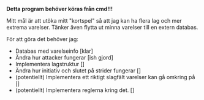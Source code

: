 **Detta program behöver köras från cmd!!!**


Mitt mål är att utöka mitt "kortspel" så att jag kan ha flera lag och mer extrema varelser. 
Tänker även flytta ut minna varelser till en extern databas. 

För att göra det behöver jag:

* Databas med varelseinfo [klar]
* Ändra hur attacker fungerar [ish gjord]
* Implementera lagstruktur []
* Ändra hur initiativ och slutet på strider fungerar []
* (potentiellt) Implementera ett riktigt slagfält varelser kan gå omkring på []
* (potentiellt) Implementera reglerna kring det. []


